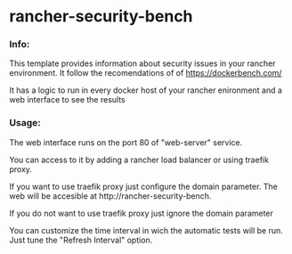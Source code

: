 # rancher-security-bench

### Info:

This template provides information about security issues in your rancher environment. It follow the recomendations of of https://dockerbench.com/

It has a logic to run in every docker host of your rancher enironment and a web interface to see the results


### Usage:

The web interface runs on the port 80 of "web-server" service.

You can access to it by adding a rancher load balancer or using traefik proxy.

If you want to use traefik proxy just configure the domain parameter. The web will be accesible at http://rancher-security-bench.<YOUR DOMAIN>

If you do not want to use traefik proxy just ignore the domain parameter

You can customize the time interval in wich the automatic tests will be run. Just tune the "Refresh Interval" option.
